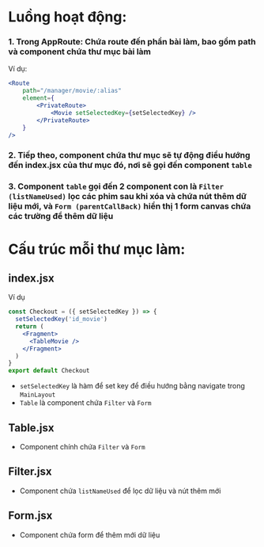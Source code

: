 # Luồng hoạt động:
### 1. Trong AppRoute: Chứa route đến phần bài làm, bao gồm path và component chứa thư mục bài làm

Ví dụ:
```jsx
<Route
    path="/manager/movie/:alias"
    element={
        <PrivateRoute>
            <Movie setSelectedKey={setSelectedKey} />
        </PrivateRoute>
    }
/>
```

### 2. Tiếp theo, component chứa thư mục sẽ tự động điều hướng đến index.jsx của thư mục đó, nơi sẽ gọi đến component `table`

### 3. Component `table` gọi đến 2 component con là `Filter (listNameUsed)` lọc các phim sau khi xóa và chứa nút thêm dữ liệu mới, và `Form (parentCallBack)` hiển thị 1 form canvas chứa các trường để thêm dữ liệu

# Cấu trúc mỗi thư mục làm:

## index.jsx

Ví dụ
```jsx
const Checkout = ({ setSelectedKey }) => {
  setSelectedKey('id_movie')
  return (
    <Fragment>
      <TableMovie />
    </Fragment>
  )
}
export default Checkout
```

- `setSelectedKey` là hàm để set key để điều hướng bằng navigate trong `MainLayout` 
- `Table` là component chứa `Filter` và `Form`

## Table.jsx
- Component chính chứa `Filter` và `Form`

## Filter.jsx
- Component chứa `listNameUsed` để lọc dữ liệu và nút thêm mới

## Form.jsx
- Component chứa form để thêm mới dữ liệu
